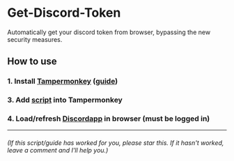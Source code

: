 # Get-Discord-Token
Automatically get your discord token from browser, bypassing the new security measures.



## How to use
### 1. Install [Tampermonkey](https://tampermonkey.net/) ([guide](https://www.youtube.com/watch?v=cu4XeYtqXbM))
### 3. Add [script](https://github.com/FOCI-DEV/Get-Discord-Token/blob/master/get-discord-token.js) into Tampermonkey 
### 4. Load/refresh [Discordapp](https://discordapp.com/activity) in browser (must be logged in)

---

###### (If this script/guide has worked for you, please star this. If it hasn't worked, leave a comment and I'll help you.)
